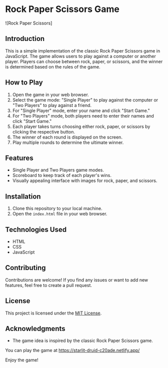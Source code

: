 # Rock Paper Scissors Game

![Rock Paper Scissors]

## Introduction

This is a simple implementation of the classic Rock Paper Scissors game in JavaScript. The game allows users to play against a computer or another player. Players can choose between rock, paper, or scissors, and the winner is determined based on the rules of the game.

## How to Play

1. Open the game in your web browser.
2. Select the game mode: "Single Player" to play against the computer or "Two Players" to play against a friend.
3. For "Single Player" mode, enter your name and click "Start Game."
4. For "Two Players" mode, both players need to enter their names and click "Start Game."
5. Each player takes turns choosing either rock, paper, or scissors by clicking the respective button.
6. The winner of each round is displayed on the screen.
7. Play multiple rounds to determine the ultimate winner.

## Features

- Single Player and Two Players game modes.
- Scoreboard to keep track of each player's wins.
- Visually appealing interface with images for rock, paper, and scissors.

## Installation

1. Clone this repository to your local machine.
2. Open the `index.html` file in your web browser.

## Technologies Used

- HTML
- CSS
- JavaScript

## Contributing

Contributions are welcome! If you find any issues or want to add new features, feel free to create a pull request.

## License

This project is licensed under the [MIT License](LICENSE).

## Acknowledgments

- The game idea is inspired by the classic Rock Paper Scissors game.


You can play the game at https://starlit-druid-c20ade.netlify.app/





Enjoy the game!
